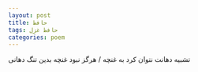 ```yaml
---
layout: post
title: حافظ
tags: حافظ غزل
categories: poem
---
```


تشبیه دهانت نتوان کرد به غنچه / هرگز نبود غنچه بدین تنگ دهانی
